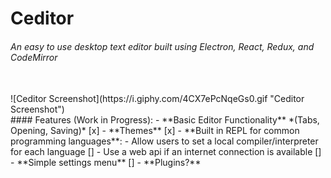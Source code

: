 # Ceditor
###### An easy to use desktop text editor built using Electron, React, Redux, and CodeMirror
<br/>
![Ceditor Screenshot](https://i.giphy.com/4CX7ePcNqeGs0.gif "Ceditor Screenshot")
<br/>
#### Features (Work in Progress):
- **Basic Editor Functionality** *(Tabs, Opening, Saving)* [x]
- **Themes** [x]
- **Built in REPL for common programming languages**:
    - Allow users to set a local compiler/interpreter for each language []
    - Use a web api if an internet connection is available []
- **Simple settings menu** []
- **Plugins?**
